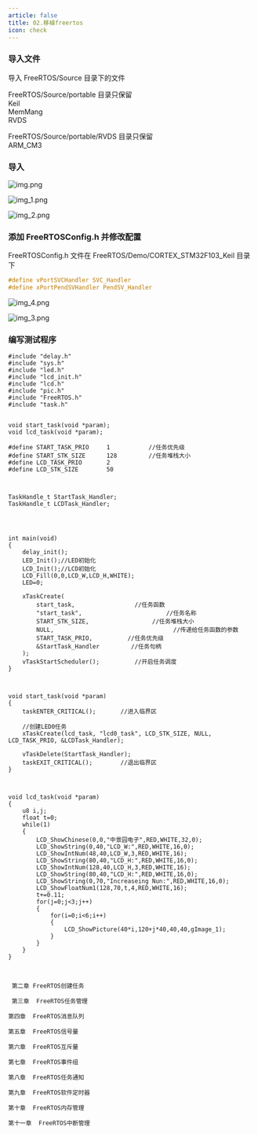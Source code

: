 ```yaml
---
article: false
title: 02.移植freertos
icon: check
---
```


### 导入文件

导入  FreeRTOS/Source 目录下的文件

FreeRTOS/Source/portable 目录只保留 <br>
Keil     <br>
MemMang  <br>
RVDS     <br>

FreeRTOS/Source/portable/RVDS 目录只保留 <br>
ARM_CM3

### 导入
![img.png](img%2Fimg.png)

![img_1.png](img%2Fimg_1.png)

![img_2.png](img%2Fimg_2.png)

### 添加 FreeRTOSConfig.h  并修改配置
FreeRTOSConfig.h 文件在  FreeRTOS/Demo/CORTEX_STM32F103_Keil 目录下

```C
#define vPortSVCHandler SVC_Handler
#define xPortPendSVHandler PendSV_Handler
```
![img_4.png](img%2Fimg_4.png)

![img_3.png](img%2Fimg_3.png)

### 编写测试程序

```text
#include "delay.h"
#include "sys.h"
#include "led.h"
#include "lcd_init.h"
#include "lcd.h"
#include "pic.h"
#include "FreeRTOS.h"
#include "task.h"


void start_task(void *param);
void lcd_task(void *param);

#define START_TASK_PRIO		1           //任务优先级
#define START_STK_SIZE 		128         //任务堆栈大小
#define LCD_TASK_PRIO		2
#define LCD_STK_SIZE 		50 



TaskHandle_t StartTask_Handler;
TaskHandle_t LCDTask_Handler;




int main(void)
{
	delay_init();
	LED_Init();//LED初始化
	LCD_Init();//LCD初始化
	LCD_Fill(0,0,LCD_W,LCD_H,WHITE);
	LED=0;
	
	xTaskCreate(
		start_task,                 //任务函数
		"start_task",        				 //任务名称
		START_STK_SIZE,     			 //任务堆栈大小
		NULL, 							       //传递给任务函数的参数
		START_TASK_PRIO,          //任务优先级
		&StartTask_Handler         //任务句柄     
	);
	vTaskStartScheduler();          //开启任务调度
}



void start_task(void *param)
{
    taskENTER_CRITICAL();       //进入临界区
    
    //创建LED0任务
    xTaskCreate(lcd_task, "lcd0_task", LCD_STK_SIZE, NULL, LCD_TASK_PRIO, &LCDTask_Handler);

    vTaskDelete(StartTask_Handler);
    taskEXIT_CRITICAL();        //退出临界区
}



void lcd_task(void *param)
{
	u8 i,j;
	float t=0;
	while(1)
	{
		LCD_ShowChinese(0,0,"中景园电子",RED,WHITE,32,0);
		LCD_ShowString(0,40,"LCD_W:",RED,WHITE,16,0);
		LCD_ShowIntNum(48,40,LCD_W,3,RED,WHITE,16);
		LCD_ShowString(80,40,"LCD_H:",RED,WHITE,16,0);
		LCD_ShowIntNum(128,40,LCD_H,3,RED,WHITE,16);
		LCD_ShowString(80,40,"LCD_H:",RED,WHITE,16,0);
		LCD_ShowString(0,70,"Increaseing Nun:",RED,WHITE,16,0);
		LCD_ShowFloatNum1(128,70,t,4,RED,WHITE,16);
		t+=0.11;
		for(j=0;j<3;j++)
		{
			for(i=0;i<6;i++)
			{
				LCD_ShowPicture(40*i,120+j*40,40,40,gImage_1);
			}
		}
	}
}
```


```text


 第二章 FreeRTOS创建任务

 第三章  FreeRTOS任务管理

第四章  FreeRTOS消息队列

第五章  FreeRTOS信号量

第六章  FreeRTOS互斥量

第七章  FreeRTOS事件组

第八章  FreeRTOS任务通知

第九章  FreeRTOS软件定时器

第十章  FreeRTOS内存管理

第十一章  FreeRTOS中断管理




```
